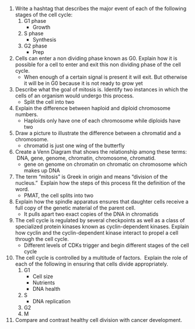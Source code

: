 1. Write a hashtag that describes the major event of each of the following stages of the cell cycle:  
	1. G1 phase
		- Growth
	2. S phase 
		- Synthesis
	3. G2 phase
		- Prep
2. Cells can enter a non dividing phase known as G0. Explain how it is possible for a cell to enter and exit this non dividing phase of the cell cycle.
	- When enough of a certain signal is present it will exit. But otherwise it will be in G0 because it is not ready to grow yet
3. Describe what the goal of mitosis is. Identify two instances in which the cells of an organism would undergo this process.
	- Split the cell into two
4. Explain the difference between haploid and diploid chromosome numbers.
	- Haploids only have one of each chromosome while diploids have two
5. Draw a picture to illustrate the difference between a chromatid and a chromosome.
	- chromatid is just one wing of the butterfly
6. Create a Venn Diagram that shows the relationship among these terms:  DNA, gene, genome, chromatin, chromosome, chromatid.
	- gene on genome on chromatin on chromatic on chromosome which makes up DNA
7. The term “mitosis” is Greek in origin and means “division of the nucleus.”  Explain how the steps of this process fit the definition of the word.
	- PMAT, the cell splits into two
8. Explain how the spindle apparatus ensures that daughter cells receive a full copy of the genetic material of the parent cell.
	- It pulls apart two exact copies of the DNA in chromatids
9. The cell cycle is regulated by several checkpoints as well as a class of specialized protein kinases known as cyclin-dependent kinases. Explain how cyclin and the cyclin-dependent kinase interact to propel a cell through the cell cycle.
	- Different levels of CDKs trigger and begin different stages of the cell cycle
10. The cell cycle is controlled by a multitude of factors.  Explain the role of each of the following in ensuring that cells divide appropriately.  
	1. G1
		- Cell size
		- Nutrients
		- DNA health
	2. S
		- DNA replication
	3. G2
	4. M
11. Compare and contrast healthy cell division with cancer development.